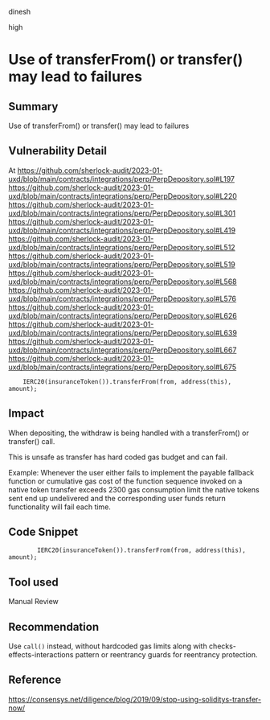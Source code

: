 dinesh

high

# Use of transferFrom() or transfer() may lead to failures

## Summary
Use of transferFrom() or transfer() may lead to failures

## Vulnerability Detail
At https://github.com/sherlock-audit/2023-01-uxd/blob/main/contracts/integrations/perp/PerpDepository.sol#L197
https://github.com/sherlock-audit/2023-01-uxd/blob/main/contracts/integrations/perp/PerpDepository.sol#L220
https://github.com/sherlock-audit/2023-01-uxd/blob/main/contracts/integrations/perp/PerpDepository.sol#L301
https://github.com/sherlock-audit/2023-01-uxd/blob/main/contracts/integrations/perp/PerpDepository.sol#L419
https://github.com/sherlock-audit/2023-01-uxd/blob/main/contracts/integrations/perp/PerpDepository.sol#L512
https://github.com/sherlock-audit/2023-01-uxd/blob/main/contracts/integrations/perp/PerpDepository.sol#L519
https://github.com/sherlock-audit/2023-01-uxd/blob/main/contracts/integrations/perp/PerpDepository.sol#L568
https://github.com/sherlock-audit/2023-01-uxd/blob/main/contracts/integrations/perp/PerpDepository.sol#L576
https://github.com/sherlock-audit/2023-01-uxd/blob/main/contracts/integrations/perp/PerpDepository.sol#L626
https://github.com/sherlock-audit/2023-01-uxd/blob/main/contracts/integrations/perp/PerpDepository.sol#L639
https://github.com/sherlock-audit/2023-01-uxd/blob/main/contracts/integrations/perp/PerpDepository.sol#L667
https://github.com/sherlock-audit/2023-01-uxd/blob/main/contracts/integrations/perp/PerpDepository.sol#L675

        IERC20(insuranceToken()).transferFrom(from, address(this), amount);

## Impact
When depositing, the withdraw is being handled with a transferFrom() or transfer()  call.

This is unsafe as transfer has hard coded gas budget and can fail.

Example:
Whenever the user either fails to implement the payable fallback function or cumulative gas cost of the function sequence invoked on a native token transfer exceeds 2300 gas consumption limit the native tokens sent end up undelivered and the corresponding user funds return functionality will fail each time.

## Code Snippet
```
        IERC20(insuranceToken()).transferFrom(from, address(this), amount);
```

## Tool used

Manual Review

## Recommendation
Use `call()` instead, without hardcoded gas limits along with checks-effects-interactions pattern or reentrancy guards for reentrancy protection.

## Reference
https://consensys.net/diligence/blog/2019/09/stop-using-soliditys-transfer-now/